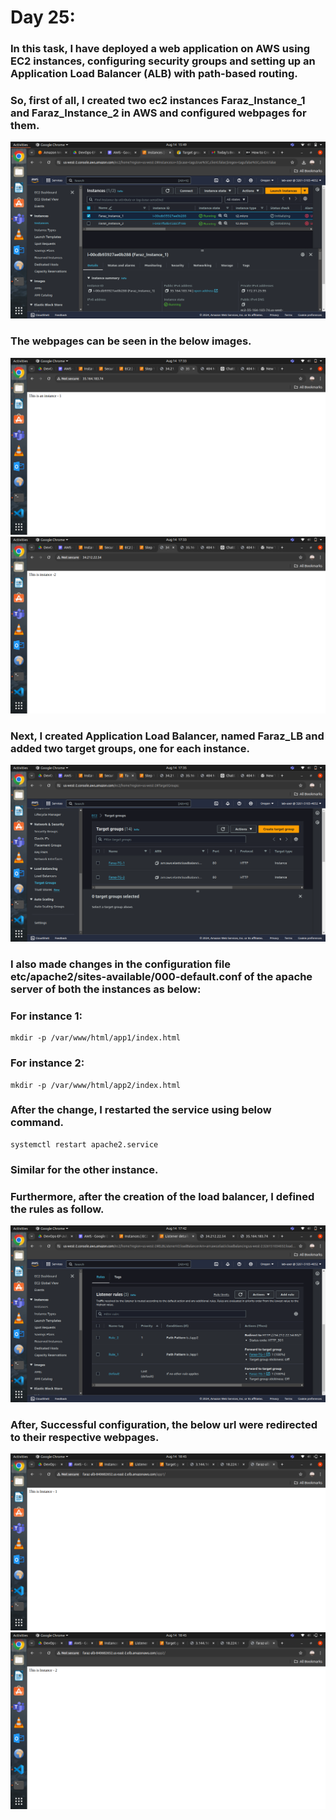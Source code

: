 # Day 25:
### In this task, I have deployed a web application on AWS using EC2 instances, configuring security groups and setting up an Application Load Balancer (ALB) with path-based routing.

### So, first of all, I created two ec2 instances Faraz_Instance_1 and Faraz_Instance_2 in AWS and configured webpages for them.

![alt text](images/Day_25_Images/Image_1)


### The webpages can be seen in the below images.
![alt text](images/Day_25_Images/Image_6)
![alt text](images/Day_25_Images/Image_7)

### Next, I created Application Load Balancer, named Faraz_LB and added two target groups, one for each instance.

![alt text](images/Day_25_Images/Image_8)

### I also made changes in the configuration file etc/apache2/sites-available/000-default.conf of the apache server of both the instances as below:

### For instance 1:
```
mkdir -p /var/www/html/app1/index.html
```

### For instance 2:
```
mkdir -p /var/www/html/app2/index.html
```

### After the change, I restarted the service using below command.

```
systemctl restart apache2.service
```

### Similar for the other instance.

### Furthermore, after the creation of the load balancer, I defined the rules as follow.

![alt text](images/Day_25_Images/Image_9)

### After, Successful configuration, the below url were redirected to their respective webpages.

![alt text](images/Day_25_Images/Image_11)
![alt text](images/Day_25_Images/Image_10)